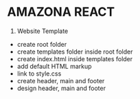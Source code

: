 # AMAZONA REACT

1. Website Template
  * create root folder
  * create templates folder inside root folder
  * create index.html inside templates folder
  * add default HTML markup
  * link to style.css
  * create header, main and footer
  * design header, main and footer